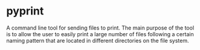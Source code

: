 # pyprint

A command line tool for sending files to print. The main purpose of the tool is to allow the user to easily print a large number of files following a certain naming pattern that are located in different directories on the file system.
